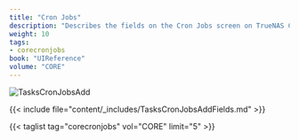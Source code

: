 ```yaml
---
title: "Cron Jobs"
description: "Describes the fields on the Cron Jobs screen on TrueNAS CORE."
weight: 10
tags:
- corecronjobs
book: "UIReference"
volume: "CORE"
---
```


![TasksCronJobsAdd](/images/CORE/Tasks/TasksCronJobsAdd.png "Creating a new Cron Job")

{{< include file="content/_includes/TasksCronJobsAddFields.md" >}}

{{< taglist tag="corecronjobs" vol="CORE" limit="5" >}}
